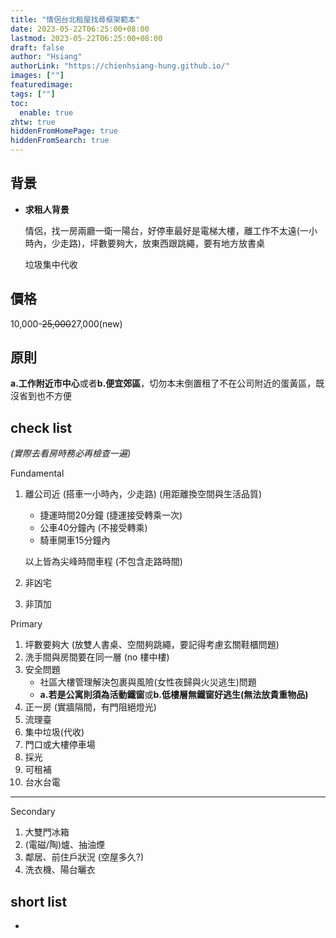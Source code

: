 ```yaml
---
title: "情侶台北租屋找尋框架範本"
date: 2023-05-22T06:25:00+08:00
lastmod: 2023-05-22T06:25:00+08:00
draft: false
author: "Hsiang"
authorLink: "https://chienhsiang-hung.github.io/"
images: [""]
featuredimage: 
tags: [""]
toc:
  enable: true
zhtw: true
hiddenFromHomePage: true
hiddenFromSearch: true
---
```

## 背景
- **求租人背景**

  情侶，找一房兩廳一衛一陽台，好停車最好是電梯大樓，離工作不太遠(一小時內，少走路)，坪數要夠大，放東西跟跳繩，要有地方放書桌

  垃圾集中代收
## 價格
10,000-~~25,000~~27,000(new)

## 原則
**a.工作附近市中心**或者**b.便宜郊區**，切勿本末倒置租了不在公司附近的蛋黃區，既沒省到也不方便

## check list
*(實際去看房時務必再檢查一遍)*

Fundamental
1. 離公司近 (搭車一小時內，少走路) (用距離換空間與生活品質)
    - 捷運時間20分鐘 (捷運接受轉乘一次)
    - 公車40分鐘內 (不接受轉乘)
    - 騎車開車15分鐘內

    以上皆為尖峰時間車程 (不包含走路時間)
2. 非凶宅
3. 非頂加

Primary
1. 坪數要夠大 (放雙人書桌、空間夠跳繩，要記得考慮玄關鞋櫃問題)
2. 洗手間與房間要在同一層 (no 樓中樓)
3. 安全問題
    - 社區大樓管理解決包裹與風險(女性夜歸與火災逃生)問題
    - **a.若是公寓則須為活動鐵窗**或**b.低樓層無鐵窗好逃生(無法放貴重物品)**
4. 正一房 (實牆隔間，有門阻絕燈光)
5. 流理臺
6. 集中垃圾(代收)
7. 門口或大樓停車場
8. 採光
9. 可租補
10. 台水台電
---
Secondary
1. 大雙門冰箱
2. (電磁/陶)爐、抽油煙
3. 鄰居、前住戶狀況 (空屋多久?)
4. 洗衣機、陽台曬衣

## short list
- 

